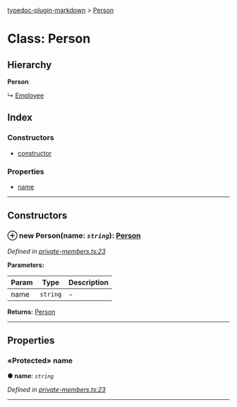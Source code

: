 [typedoc-plugin-markdown](../README.md) > [Person](../classes/person.md)



# Class: Person

## Hierarchy

**Person**

↳  [Employee](employee.md)








## Index

### Constructors

* [constructor](person.md#markdown-header-constructor)


### Properties

* [name](person.md#markdown-header-protected-name)



---
## Constructors



### ⊕ **new Person**(name: *`string`*): [Person](person.md)



*Defined in [private-members.ts:23](https://bitbucket.org/owner/repository_name/src/master/src/private-members.ts?fileviewer&amp;#x3D;file-view-default#private-members.ts-23)*



**Parameters:**

| Param  | Type                | Description  |
| ------ | ------------------- | ------------ |
| name | `string` | - |





**Returns:** [Person](person.md)

---


## Properties


### «Protected» name

**●  name**:  *`string`* 

*Defined in [private-members.ts:23](https://bitbucket.org/owner/repository_name/src/master/src/private-members.ts?fileviewer&amp;#x3D;file-view-default#private-members.ts-23)*





___


